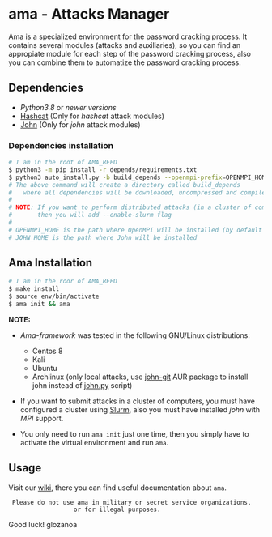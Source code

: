 # ama - Attacks Manager

Ama is a specialized environment for the password cracking process. It contains several modules (attacks and auxiliaries), so you can find an appropiate module for each step of the password cracking process, also you can combine them to automatize the password cracking process.

## Dependencies
* *Python3.8* or *newer versions*
* [Hashcat](https://hashcat.net/hashcat/) (Only for *hashcat* attack modules)
* [John](https://github.com/openwall/john) (Only for *john* attack modules)

### Dependencies installation
```bash
# I am in the root of AMA_REPO
$ python3 -m pip install -r depends/requirements.txt
$ python3 auto_install.py -b build_depends --openmpi-prefix=OPENMPI_HOME --john-prefix=JOHN_HOME
# The above command will create a directory called build_depends 
#   where all dependencies will be downloaded, uncompressed and compiled
#
# NOTE: If you want to perform distributed attacks (in a cluster of computers), 
#       then you will add --enable-slurm flag
#
# OPENMPI_HOME is the path where OpenMPI will be installed (by default /usr/local/openmpi)
# JOHN_HOME is the path where John will be installed
```

## Ama Installation
```bash
# I am in the roor of AMA_REPO
$ make install
$ source env/bin/activate
$ ama init && ama
```

**NOTE:**  
* *Ama-framework* was tested in the following GNU/Linux distributions:
     * Centos 8
     * Kali
     * Ubuntu
     * Archlinux (only local attacks, use [john-git](https://aur.archlinux.org/packages/john-git/) AUR package to install john instead of [john.py](https://github.com/fpolit/ama-framework/blob/master/depends/cluster/john.py) script)
     
* If you want to submit attacks in a cluster of computers, you must have configured a cluster using [Slurm](https://slurm.schedmd.com/overview.html), also you must have installed *john* with *MPI* support.
* You only need to run `ama init` just one time, then you simply have to activate the virtual environment and run `ama`.

## Usage
Visit our [wiki](https://github.com/fpolit/ama-framework/wiki), there you can find useful documentation about `ama`.  



     Please do not use ama in military or secret service organizations,
                      or for illegal purposes.



Good luck!
glozanoa
